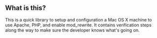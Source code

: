 ## What is this?
This is a quick library to setup and configuration a Mac OS X machine to use Apache, PHP, and enable mod_rewrite. It contains verification steps along the way to make sure the developer knows what's going on.